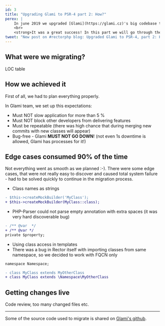 ```yaml
---
id: 3
title: "Upgrading Glami to PSR-4 part 2: How?"
perex: |
    In june 2019 we upgraded [Glami](https://glami.cz)'s big codebase to be PSR-4 compatible.
    <br>
    <strong>It was a great success! In this part we will go through the migration process.</strong>
tweet: "New post on #rectorphp blog: Upgraded Glami to PSR-4, part 2: How?"
---
```


## What were we migrating?

LOC table

## How we achieved it

First of all, we had to plan everything properly.

In Glami team, we set up this expectations:
- Must NOT slow application for more than 5 %
- Must NOT block other developers from delivering features
- Must be repeatable (there was high chance that during merging new commits with new classes will appear)
- Bug-free - Glami **MUST NOT GO DOWN**! (not even 1s downtime is allowed, Glami has processes for it!)

## Edge cases consumed 90% of the time

Not everything went as smooth as we planned :-). There were some edge cases, that were not really easy to discover and caused total system failure - had to be solved quickly to continue in the migration process.

- Class names as strings
```diff
- $this->createMockBuilder('MyClass');
+ $this->createMockBuilder(MyClass::class);
```
- PHP-Parser could not parse empty annotation with extra spaces (it was very hard discoverable bug)
```diff
- /** @var  */
+ /** @var */
private $property;
```
- Using class access in templates
- There was a bug in Rector itself with importing classes from same namespace, so we decided to work with FQCN only
```diff
namespace Namespace;

- class MyClass extends MyOtherClass
+ class MyClass extends \Namespace\MyOtherClass
```

## Getting changes live

Code review, too many changed files etc.

---

Some of the source code used to migrate is shared on [Glami's github](https://github.com/glami/psr-4-migration).
